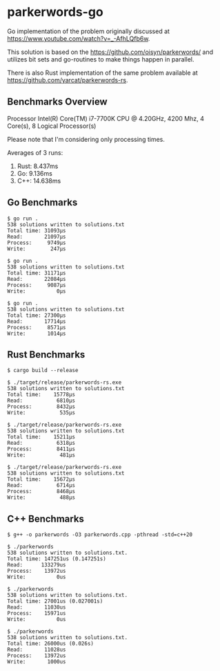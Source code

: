 # parkerwords-go

Go implementation of the problem originally discussed at https://www.youtube.com/watch?v=_-AfhLQfb6w.

This solution is based on the https://github.com/oisyn/parkerwords/ and utilizes
bit sets and go-routines to make things happen in parallel.

There is also Rust implementation of the same problem available at https://github.com/yarcat/parkerwords-rs.

## Benchmarks Overview

Processor	Intel(R) Core(TM) i7-7700K CPU @ 4.20GHz, 4200 Mhz, 4 Core(s), 8 Logical Processor(s)

Please note that I'm considering only processing times. 

Averages of 3 runs:

1) Rust: 8.437ms
2) Go: 9.136ms
3) C++: 14.638ms

## Go Benchmarks

```
$ go run .
538 solutions written to solutions.txt
Total time: 31093µs
Read:       21097µs
Process:     9749µs
Write:        247µs

$ go run .
538 solutions written to solutions.txt
Total time: 31171µs
Read:       22084µs
Process:     9087µs
Write:          0µs

$ go run .
538 solutions written to solutions.txt
Total time: 27300µs
Read:       17714µs
Process:     8571µs
Write:       1014µs
```

## Rust Benchmarks

```
$ cargo build --release

$ ./target/release/parkerwords-rs.exe
538 solutions written to solutions.txt
Total time:    15778µs
Read:           6810µs
Process:        8432µs
Write:           535µs

$ ./target/release/parkerwords-rs.exe
538 solutions written to solutions.txt
Total time:    15211µs
Read:           6318µs
Process:        8411µs
Write:           481µs

$ ./target/release/parkerwords-rs.exe
538 solutions written to solutions.txt
Total time:    15672µs
Read:           6714µs
Process:        8468µs
Write:           488µs
```

## C++ Benchmarks

```
$ g++ -o parkerwords -O3 parkerwords.cpp -pthread -std=c++20

$ ./parkerwords
538 solutions written to solutions.txt.
Total time: 147251us (0.147251s)
Read:      133279us
Process:    13972us
Write:          0us

$ ./parkerwords
538 solutions written to solutions.txt.
Total time: 27001us (0.027001s)
Read:       11030us
Process:    15971us
Write:          0us

$ ./parkerwords
538 solutions written to solutions.txt.
Total time: 26000us (0.026s)
Read:       11028us
Process:    13972us
Write:       1000us
```
